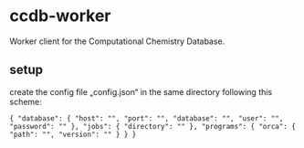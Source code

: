 # ccdb-worker
Worker client for the Computational Chemistry Database.

## setup

create the config file „config.json“ in the same directory following this scheme:

`{
	"database": {
		"host": "",
		"port": "",
		"database": "",
		"user": "",
		"password": ""
	},
	"jobs": {
		"directory": ""
	},
	"programs": {
		"orca": {
			"path": "",
			"version": ""
		}
	}
}`
